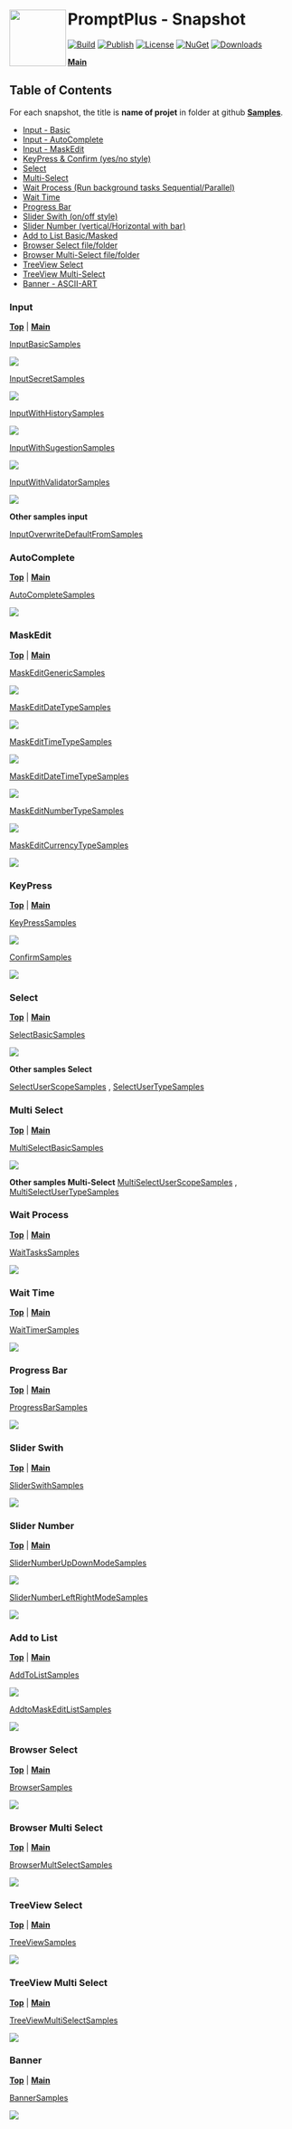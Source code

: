 # <img align="left" width="100" height="100" src="./images/icon.png">PromptPlus - Snapshot

[![Build](https://github.com/FRACerqueira/PromptPlus/workflows/Build/badge.svg)](https://github.com/FRACerqueira/PromptPlus/actions/workflows/build.yml)
[![Publish](https://github.com/FRACerqueira/PromptPlus/actions/workflows/publish.yml/badge.svg)](https://github.com/FRACerqueira/PromptPlus/actions/workflows/publish.yml)
[![License](https://img.shields.io/github/license/FRACerqueira/PromptPlus)](https://github.com/FRACerqueira/PromptPlus/blob/master/LICENSE)
[![NuGet](https://img.shields.io/nuget/v/PromptPlus)](https://www.nuget.org/packages/PromptPlus/)
[![Downloads](https://img.shields.io/nuget/dt/PromptPlus)](https://www.nuget.org/packages/PromptPlus/)

[**Main**](index.md#table-of-contents)  

## Table of Contents

For each snapshot, the title is **name of projet** in folder at github [**Samples**](https://github.com/FRACerqueira/PromptPlus/tree/Samples).


- [Input - Basic](#input)
- [Input - AutoComplete](#autocomplete)
- [Input - MaskEdit](#maskedit)
- [KeyPress & Confirm (yes/no style)](#keypress)
- [Select](#select)
- [Multi-Select](#multi-select)
- [Wait Process (Run background tasks Sequential/Parallel)](#wait-process)
- [Wait Time](#wait-time)
- [Progress Bar](#progress-bar)
- [Slider Swith (on/off style)](#slider-swith)
- [Slider Number (vertical/Horizontal with bar)](#slider-number)
- [Add to List Basic/Masked](#add-to-list)
- [Browser Select file/folder](#browser-select)
- [Browser Multi-Select file/folder](#browser-multi-select)
- [TreeView Select](#treeview-select)
- [TreeView Multi-Select](#treeview-multi-select)
- [Banner - ASCII-ART](#banner)

### Input
[**Top**](#promptplus-snapshot) | [**Main**](index.md#table-of-contents)  

[InputBasicSamples](https://github.com/FRACerqueira/PromptPlus/tree/Samples/InputBasicSamples)

![](./images/inputsample1.gif)

[InputSecretSamples](https://github.com/FRACerqueira/PromptPlus/tree/Samples/InputSecretSamples)

![](./images/inputsample2.gif)

[InputWithHistorySamples](https://github.com/FRACerqueira/PromptPlus/tree/Samples/InputWithHistorySamples)

![](./images/inputsample3.gif)

[InputWithSugestionSamples](https://github.com/FRACerqueira/PromptPlus/tree/Samples/InputWithSugestionSamples)

![](./images/inputsample4.gif)

[InputWithValidatorSamples](https://github.com/FRACerqueira/PromptPlus/tree/Samples/InputWithValidatorSamples)

![](./images/inputsample5.gif)

**Other samples input**

[InputOverwriteDefaultFromSamples](https://github.com/FRACerqueira/PromptPlus/tree/Samples/InputOverwriteDefaultFromSamples)

### AutoComplete
[**Top**](#promptplus-snapshot)  | [**Main**](index.md#table-of-contents)  

[AutoCompleteSamples](https://github.com/FRACerqueira/PromptPlus/tree/Samples/AutoCompleteSamples)

![](./images/autocompletesample1.gif)

### MaskEdit
[**Top**](#promptplus-snapshot) | [**Main**](index.md#table-of-contents)  

[MaskEditGenericSamples](https://github.com/FRACerqueira/PromptPlus/tree/Samples/MaskEditGenericSamples)

![](./images/maskedit1.gif)

[MaskEditDateTypeSamples](https://github.com/FRACerqueira/PromptPlus/tree/Samples/MaskEditDateTypeSamples)

![](./images/maskedit2.gif)

[MaskEditTimeTypeSamples](https://github.com/FRACerqueira/PromptPlus/tree/Samples/MaskEditTimeTypeSamples)

![](./images/maskedit3.gif)

[MaskEditDateTimeTypeSamples](https://github.com/FRACerqueira/PromptPlus/tree/Samples/MaskEditDateTimeTypeSamples)

![](./images/maskedit4.gif)

[MaskEditNumberTypeSamples](https://github.com/FRACerqueira/PromptPlus/tree/Samples/MaskEditNumberTypeSamples)

![](./images/maskedit5.gif)

[MaskEditCurrencyTypeSamples](https://github.com/FRACerqueira/PromptPlus/tree/Samples/MaskEditCurrencyTypeSamples)

![](./images/maskedit6.gif)

### KeyPress
[**Top**](#promptplus-snapshot) | [**Main**](index.md#table-of-contents)  

[KeyPressSamples](https://github.com/FRACerqueira/PromptPlus/tree/Samples/KeyPressSamples)

![](./images/keypress1.gif)

[ConfirmSamples](https://github.com/FRACerqueira/PromptPlus/tree/Samples/ConfirmSamples)

![](./images/confirm1.gif)

### Select
[**Top**](#promptplus-snapshot) | [**Main**](index.md#table-of-contents)  

[SelectBasicSamples](https://github.com/FRACerqueira/PromptPlus/tree/Samples/SelectBasicSamples)

![](./images/select1.gif)

**Other samples Select**

[SelectUserScopeSamples](https://github.com/FRACerqueira/PromptPlus/tree/Samples/SelectUserScopeSamples) ,
[SelectUserTypeSamples](https://github.com/FRACerqueira/PromptPlus/tree/Samples/SelectUserTypeSamples)

### Multi Select
[**Top**](#promptplus-snapshot) | [**Main**](index.md#table-of-contents)  

[MultiSelectBasicSamples](https://github.com/FRACerqueira/PromptPlus/tree/Samples/MultiSelectBasicSamples)

![](./images/multiselect1.gif)

**Other samples Multi-Select**
[MultiSelectUserScopeSamples](https://github.com/FRACerqueira/PromptPlus/tree/Samples/MultiSelectUserScopeSamples) ,
[MultiSelectUserTypeSamples](https://github.com/FRACerqueira/PromptPlus/tree/Samples/MultiSelectUserTypeSamples)


### Wait Process
[**Top**](#promptplus-snapshot) | [**Main**](index.md#table-of-contents)  

[WaitTasksSamples](https://github.com/FRACerqueira/PromptPlus/tree/Samples/WaitTasksSamples)

![](./images/waittask1.gif)

### Wait Time
[**Top**](#promptplus-snapshot) | [**Main**](index.md#table-of-contents)  

[WaitTimerSamples](https://github.com/FRACerqueira/PromptPlus/tree/Samples/WaitTimerSamples)

![](./images/waittime1.gif)

### Progress Bar
[**Top**](#promptplus-snapshot) | [**Main**](index.md#table-of-contents)  

[ProgressBarSamples](https://github.com/FRACerqueira/PromptPlus/tree/Samples/ProgressBarSamples)

![](./images/progressbar1.gif)

### Slider Swith
[**Top**](#promptplus-snapshot) | [**Main**](index.md#table-of-contents)  

[SliderSwithSamples](https://github.com/FRACerqueira/PromptPlus/tree/Samples/SliderSwithSamples)

![](./images/sliderswith1.gif)

### Slider Number
[**Top**](#promptplus-snapshot) | [**Main**](index.md#table-of-contents)  

[SliderNumberUpDownModeSamples](https://github.com/FRACerqueira/PromptPlus/tree/Samples/SliderNumberUpDownModeSamples)

![](./images/slidernumber2.gif)

[SliderNumberLeftRightModeSamples](https://github.com/FRACerqueira/PromptPlus/tree/Samples/SliderNumberLeftRightModeSamples)

![](./images/slidernumber1.gif)

### Add to List
[**Top**](#promptplus-snapshot) | [**Main**](index.md#table-of-contents)  

[AddToListSamples](https://github.com/FRACerqueira/PromptPlus/tree/Samples/AddToListSamples)

![](./images/addtolist1.gif)

[AddtoMaskEditListSamples](https://github.com/FRACerqueira/PromptPlus/tree/Samples/AddtoMaskEditListSamples)

![](./images/addtolist2.gif)

### Browser Select
[**Top**](#promptplus-snapshot) | [**Main**](index.md#table-of-contents)  

[BrowserSamples](https://github.com/FRACerqueira/PromptPlus/tree/Samples/BrowserSamples)

![](./images/browser1.gif)

### Browser Multi Select
[**Top**](#promptplus-snapshot) | [**Main**](index.md#table-of-contents)  

[BrowserMultSelectSamples](https://github.com/FRACerqueira/PromptPlus/tree/Samples/BrowserMultSelectSamples)

![](./images/multiselectbrowser1.gif)

### TreeView Select
[**Top**](#promptplus-snapshot) | [**Main**](index.md#table-of-contents)  

[TreeViewSamples](https://github.com/FRACerqueira/PromptPlus/tree/Samples/TreeViewSamples)

![](./images/treeview1.gif)

### TreeView Multi Select
[**Top**](#promptplus-snapshot) | [**Main**](index.md#table-of-contents)  

[TreeViewMultiSelectSamples](https://github.com/FRACerqueira/PromptPlus/tree/Samples/TreeViewMultiSelectSamples)

![](./images/treeview2.gif)

### Banner
[**Top**](#promptplus-snapshot) | [**Main**](index.md#table-of-contents)  

[BannerSamples](https://github.com/FRACerqueira/PromptPlus/tree/Samples/BannerSamples)

![](./images/banner1.gif)


